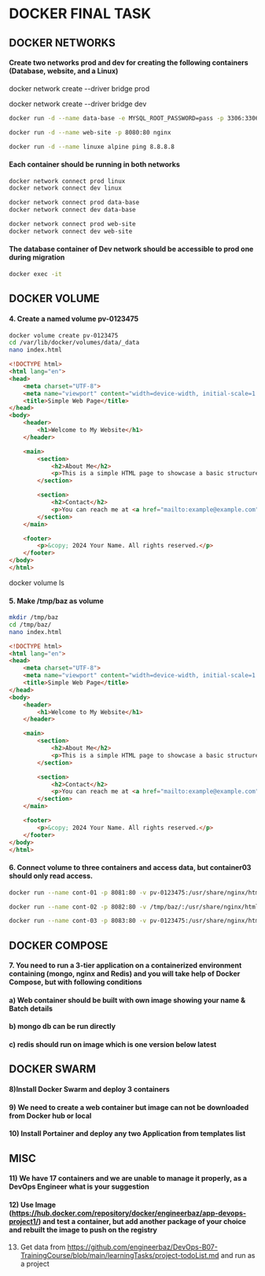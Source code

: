 # DOCKER FINAL TASK

## DOCKER NETWORKS

#### Create two networks prod and dev for creating the following containers (Database, website, and a Linux) 

docker network create --driver bridge prod

docker network create --driver bridge dev

```bash
docker run -d --name data-base -e MYSQL_ROOT_PASSWORD=pass -p 3306:3306 mysql
```

```bash
docker run -d --name web-site -p 8080:80 nginx
```

```bash
docker run -d --name linuxe alpine ping 8.8.8.8
```
#### Each container should be running in both networks

```bash
docker network connect prod linux
docker network connect dev linux
```

```bash
docker network connect prod data-base
docker network connect dev data-base
```

```bash
docker network connect prod web-site
docker network connect dev web-site
```

#### The database container of Dev network should be accessible to prod one during migration

```bash
docker exec -it 
```

## DOCKER VOLUME

#### 4. Create a named volume pv-0123475

```bash
docker volume create pv-0123475
cd /var/lib/docker/volumes/data/_data
nano index.html
```

```html
<!DOCTYPE html>
<html lang="en">
<head>
    <meta charset="UTF-8">
    <meta name="viewport" content="width=device-width, initial-scale=1.0">
    <title>Simple Web Page</title>
</head>
<body>
    <header>
        <h1>Welcome to My Website</h1>
    </header>

    <main>
        <section>
            <h2>About Me</h2>
            <p>This is a simple HTML page to showcase a basic structure.</p>
        </section>

        <section>
            <h2>Contact</h2>
            <p>You can reach me at <a href="mailto:example@example.com">example@example.com</a></p>
        </section>
    </main>

    <footer>
        <p>&copy; 2024 Your Name. All rights reserved.</p>
    </footer>
</body>
</html>
```
docker volume ls

#### 5. Make /tmp/baz as volume

```bash
mkdir /tmp/baz
cd /tmp/baz/
nano index.html
```

```html
<!DOCTYPE html>
<html lang="en">
<head>
    <meta charset="UTF-8">
    <meta name="viewport" content="width=device-width, initial-scale=1.0">
    <title>Simple Web Page</title>
</head>
<body>
    <header>
        <h1>Welcome to My Website</h1>
    </header>

    <main>
        <section>
            <h2>About Me</h2>
            <p>This is a simple HTML page to showcase a basic structure.</p>
        </section>

        <section>
            <h2>Contact</h2>
            <p>You can reach me at <a href="mailto:example@example.com">example@example.com</a></p>
        </section>
    </main>

    <footer>
        <p>&copy; 2024 Your Name. All rights reserved.</p>
    </footer>
</body>
</html>
```

#### 6. Connect volume to three containers and access data, but container03 should only read access.

```bash
docker run --name cont-01 -p 8081:80 -v pv-0123475:/usr/share/nginx/html/ nginx 

docker run --name cont-02 -p 8082:80 -v /tmp/baz/:/usr/share/nginx/html/ nginx 

docker run --name cont-03 -p 8083:80 -v pv-0123475:/usr/share/nginx/html/:ro nginx 
```

## DOCKER COMPOSE

#### 7. You need to run a 3-tier application on a containerized environment containing (mongo, nginx and Redis) and you will take help of Docker Compose, but with following conditions

#### a) Web container should be built with own image showing your name & Batch details

#### b) mongo db can be run directly

#### c) redis should run on image which is one version below latest

## DOCKER SWARM

#### 8)Install Docker Swarm and deploy 3 containers

#### 9) We need to create a web container but image can not be downloaded from Docker hub or local

#### 10) Install Portainer and deploy any two Application from templates list

## MISC

#### 11) We have 17 containers and we are unable to manage it properly, as a DevOps Engineer what is your suggestion

#### 12) Use Image (https://hub.docker.com/repository/docker/engineerbaz/app-devops-project1/) and test a container, but add another package of your choice and rebuilt the image to push on the registry

13) Get data from https://github.com/engineerbaz/DevOps-B07-TrainingCourse/blob/main/learningTasks/project-todoList.md and run as a project

